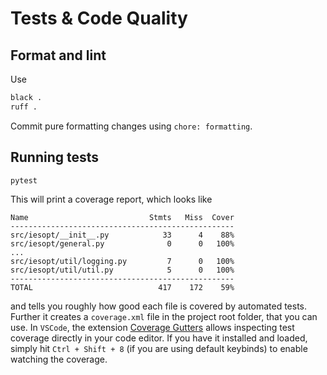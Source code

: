 # Tests & Code Quality

## Format and lint

Use

```bash
black .
ruff .
```

Commit pure formatting changes using `chore: formatting`.

## Running tests

```bash
pytest
```

This will print a coverage report, which looks like

```text
Name                           Stmts   Miss  Cover
--------------------------------------------------
src/iesopt/__init__.py            33      4    88%
src/iesopt/general.py              0      0   100%
...
src/iesopt/util/logging.py         7      0   100%
src/iesopt/util/util.py            5      0   100%
--------------------------------------------------
TOTAL                            417    172    59%
```

and tells you roughly how good each file is covered by automated tests. Further it creates a `coverage.xml` file in the project root folder, that you can use. In `VSCode`, the extension [Coverage Gutters](https://marketplace.visualstudio.com/items?itemName=ryanluker.vscode-coverage-gutters) allows inspecting test coverage directly in your code editor. If you have it installed and loaded, simply hit `Ctrl + Shift + 8` (if you are using default keybinds) to enable watching the coverage.

